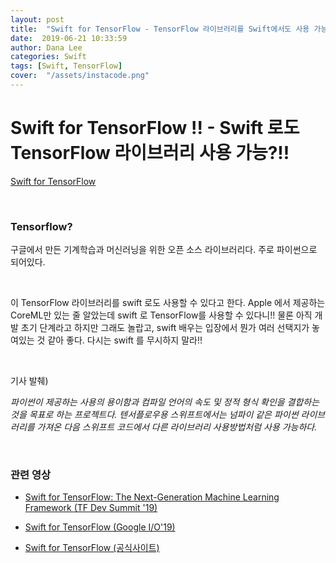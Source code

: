 ```yaml
---
layout: post
title:  "Swift for TensorFlow - TensorFlow 라이브러리를 Swift에서도 사용 가능 ?!"
date:  2019-06-21 10:33:59
author: Dana Lee
categories: Swift
tags: [Swift, TensorFlow]
cover:  "/assets/instacode.png"
---
```




# Swift for TensorFlow !! - Swift 로도 TensorFlow 라이브러리 사용 가능?!!

[Swift for TensorFlow](https://www.tensorflow.org/swift)

&nbsp;

### Tensorflow?

구글에서 만든 기계학습과 머신러닝을 위한 오픈 소스 라이브러리다. 주로 파이썬으로 되어있다.

&nbsp;

이 TensorFlow 라이브러리를 swift 로도 사용할 수 있다고 한다. Apple 에서 제공하는 CoreML만 있는 줄 알았는데 swift 로 TensorFlow를 사용할 수 있다니!! 물론 아직 개발 초기 단계라고 하지만 그래도 놀랍고, swift 배우는 입장에서 뭔가 여러 선택지가 놓여있는 것 같아 좋다. 다시는 swift 를 무시하지 말라!!

&nbsp;

기사 발췌)

*파이썬이 제공하는 사용의 용이함과 컴파일 언어의 속도 및 정적 형식 확인을 결합하는 것을 목표로 하는 프로젝트다. 텐서플로우용 스위프트에서는 넘파이 같은 파이썬 라이브러리를 가져온 다음 스위프트 코드에서 다른 라이브러리 사용방법처럼 사용 가능하다.* 

&nbsp;

### 관련 영상

- [Swift for TensorFlow: The Next-Generation Machine Learning Framework (TF Dev Summit '19)](https://www.youtube.com/watch?v=s65BigoMV_I)

- [Swift for TensorFlow (Google I/O'19)](https://www.youtube.com/watch?v=3fJsqGHhlVA)

- [Swift for TensorFlow (공식사이트)](https://www.tensorflow.org/swift)

&nbsp;